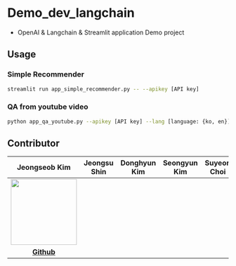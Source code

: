 # Demo_dev_langchain

- OpenAI & Langchain & Streamlit application Demo project

## Usage

### Simple Recommender
```bash
streamlit run app_simple_recommender.py -- --apikey [API key]
```

### QA from youtube video
```bash
python app_qa_youtube.py --apikey [API key] --lang [language: {ko, en}]
```

## Contributor

| Jeongseob Kim | Jeongsu Shin | Donghyun Kim | Seongyun Kim | Suyeon Choi |
|:---:|:---:|:---:|:---:|:---:|
| <img src="https://avatars.githubusercontent.com/u/63832233?v=4" width=150px> |              |              |              |             |
| **[Github](https://github.com/jskim0406)** |              |              |              |             |